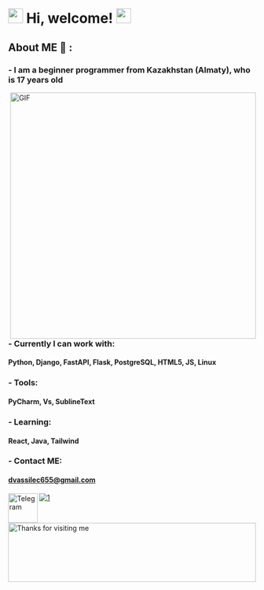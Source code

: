 # <img src="https://emojis.slackmojis.com/emojis/images/1643514525/5197/party_blob.gif?1643514525" width="30" /> Hi, welcome! <img src="https://emojis.slackmojis.com/emojis/images/1643514525/5197/party_blob.gif?1643514525" width="30" /> 

## About ME 💬 :  

### - **I am a beginner programmer from Kazakhstan (Almaty), who is 17 years old**

<img hight="400" width="500" alt="GIF" align="right" src="https://media.tenor.com/Ut1EdX0r6soAAAAC/code-monkey-checkmate-digital.gif">
 
### **- Currently I can work with:**
 #### Python, Django, FastAPI, Flask, PostgreSQL, HTML5, JS, Linux
 ### - Tools: 
 #### PyCharm, Vs, SublineText
 ### - Learning: 
 #### React, Java, Tailwind
 ### **- Contact ME:**
 
 #### dvassilec655@gmail.com
 <a href= "blob:https://xn--80affa3aj0al.xn--80asehdb/232be427-3346-45aa-b6d4-0cc707365463"><img align="left" alt="Telegram" width="60" hight="100" src="https://encrypted-tbn0.gstatic.com/images?q=tbn:ANd9GcS39_8EZwT3s6ZlXWxu-tW_ux0N6b4iXOdD1w&usqp=CAU"/></a>

<a href="blob:https://xn--80affa3aj0al.xn--80asehdb/232be427-3346-45aa-b6d4-0cc707365463"><img src="image/fox.png](https://encrypted-tbn0.gstatic.com/images?q=tbn:ANd9GcS39_8EZwT3s6ZlXWxu-tW_ux0N6b4iXOdD1w&usqp=CAU)" alt="1"></a>
 
 
<img height="120" alt="Thanks for visiting me" width="100%" src="https://raw.githubusercontent.com/BrunnerLivio/brunnerlivio/master/images/marquee.svg" />
